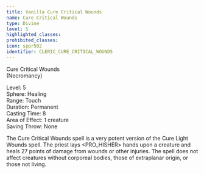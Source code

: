 ```yaml
---
title: Vanilla Cure Critical Wounds
name: Cure Critical Wounds
type: Divine
level: 5
highlighted_classes: 
prohibited_classes: 
icon: sppr502
identifier: CLERIC_CURE_CRITICAL_WOUNDS
---
```

Cure Critical Wounds  
(Necromancy)  
  
Level: 5  
Sphere: Healing   
Range: Touch  
Duration: Permanent  
Casting Time: 8  
Area of Effect: 1 creature  
Saving Throw: None  
  
The Cure Critical Wounds spell is a very potent version of the Cure Light Wounds spell. The priest lays &lt;PRO_HISHER&gt; hands upon a creature and heals 27 points of damage from wounds or other injuries. The spell does not affect creatures without corporeal bodies, those of extraplanar origin, or those not living.  
